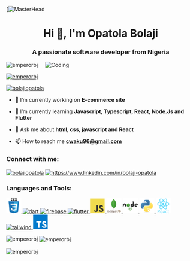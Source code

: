 [![MasterHead](https://www.evidencebasedmentoring.org/wp-content/uploads/2018/07/programming-1857236_1280_banner.jpg)
<h1 align="center">Hi 👋, I'm Opatola Bolaji</h1>
<h3 align="center">A passionate software developer from Nigeria</h3>
<img align="right" alt="Coding" width="400" src="https://user-images.githubusercontent.com/74038190/212750147-854a394f-fee9-4080-9770-78a4b7ece53f.gif">

<p align="left"> <img src="https://komarev.com/ghpvc/?username=emperorbj&label=Profile%20views&color=0e75b6&style=flat" alt="emperorbj" /> </p>

<p align="left"> <a href="https://github.com/ryo-ma/github-profile-trophy"><img src="https://github-profile-trophy.vercel.app/?username=emperorbj" alt="emperorbj" /></a> </p>

<p align="left"> <a href="https://twitter.com/bolajiopatola" target="blank"><img src="https://img.shields.io/twitter/follow/bolajiopatola?logo=twitter&style=for-the-badge" alt="bolajiopatola" /></a> </p>

- 🔭 I’m currently working on **E-commerce site**

- 🌱 I’m currently learning **Javascript, Typescript, React, Node.Js and Flutter**

- 💬 Ask me about **html, css, javascript and React**

- 📫 How to reach me **cwaku96@gmail.com**

<h3 align="left">Connect with me:</h3>
<p align="left">
<a href="https://twitter.com/bolajiopatola" target="blank"><img align="center" src="https://raw.githubusercontent.com/rahuldkjain/github-profile-readme-generator/master/src/images/icons/Social/twitter.svg" alt="bolajiopatola" height="30" width="40" /></a>
<a href="https://linkedin.com/in/https://www.linkedin.com/in/bolaji-opatola" target="blank"><img align="center" src="https://raw.githubusercontent.com/rahuldkjain/github-profile-readme-generator/master/src/images/icons/Social/linked-in-alt.svg" alt="https://www.linkedin.com/in/bolaji-opatola" height="30" width="40" /></a>
</p>

<h3 align="left">Languages and Tools:</h3>
<p align="left"> <a href="https://www.w3schools.com/css/" target="_blank" rel="noreferrer"> <img src="https://raw.githubusercontent.com/devicons/devicon/master/icons/css3/css3-original-wordmark.svg" alt="css3" width="40" height="40"/> </a> <a href="https://dart.dev" target="_blank" rel="noreferrer"> <img src="https://www.vectorlogo.zone/logos/dartlang/dartlang-icon.svg" alt="dart" width="40" height="40"/> </a> <a href="https://firebase.google.com/" target="_blank" rel="noreferrer"> <img src="https://www.vectorlogo.zone/logos/firebase/firebase-icon.svg" alt="firebase" width="40" height="40"/> </a> <a href="https://flutter.dev" target="_blank" rel="noreferrer"> <img src="https://www.vectorlogo.zone/logos/flutterio/flutterio-icon.svg" alt="flutter" width="40" height="40"/> </a> <a href="https://developer.mozilla.org/en-US/docs/Web/JavaScript" target="_blank" rel="noreferrer"> <img src="https://raw.githubusercontent.com/devicons/devicon/master/icons/javascript/javascript-original.svg" alt="javascript" width="40" height="40"/> </a> <a href="https://www.mongodb.com/" target="_blank" rel="noreferrer"> <img src="https://raw.githubusercontent.com/devicons/devicon/master/icons/mongodb/mongodb-original-wordmark.svg" alt="mongodb" width="40" height="40"/> </a> <a href="https://nodejs.org" target="_blank" rel="noreferrer"> <img src="https://raw.githubusercontent.com/devicons/devicon/master/icons/nodejs/nodejs-original-wordmark.svg" alt="nodejs" width="40" height="40"/> </a> <a href="https://www.python.org" target="_blank" rel="noreferrer"> <img src="https://raw.githubusercontent.com/devicons/devicon/master/icons/python/python-original.svg" alt="python" width="40" height="40"/> </a> <a href="https://reactjs.org/" target="_blank" rel="noreferrer"> <img src="https://raw.githubusercontent.com/devicons/devicon/master/icons/react/react-original-wordmark.svg" alt="react" width="40" height="40"/> </a> <a href="https://tailwindcss.com/" target="_blank" rel="noreferrer"> <img src="https://www.vectorlogo.zone/logos/tailwindcss/tailwindcss-icon.svg" alt="tailwind" width="40" height="40"/> </a> <a href="https://www.typescriptlang.org/" target="_blank" rel="noreferrer"> <img src="https://raw.githubusercontent.com/devicons/devicon/master/icons/typescript/typescript-original.svg" alt="typescript" width="40" height="40"/> </a> </p>

<p><img align="left" src="https://github-readme-stats.vercel.app/api/top-langs?username=emperorbj&show_icons=true&locale=en&layout=compact" alt="emperorbj" /></p>

<p>&nbsp;<img align="center" src="https://github-readme-stats.vercel.app/api?username=emperorbj&show_icons=true&locale=en" alt="emperorbj" /></p>

<p><img align="center" src="https://github-readme-streak-stats.herokuapp.com/?user=emperorbj&" alt="emperorbj" /></p>
